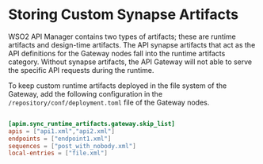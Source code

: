 # Storing Custom Synapse Artifacts

WSO2 API Manager contains two types of artifacts; these are runtime artifacts and design-time artifacts. The API synapse artifacts that act as the API definitions for the Gateway nodes fall into the runtime artifacts category. Without synapse artifacts, the API Gateway will not able to serve the specific API requests during the runtime.

To keep custom runtime artifacts deployed in the file system of the Gateway, add the following configuration in the `/repository/conf/deployment.toml` file of the Gateway nodes.

```toml

[apim.sync_runtime_artifacts.gateway.skip_list]
apis = ["api1.xml","api2.xml"]
endpoints = ["endpoint1.xml"]
sequences = ["post_with_nobody.xml"]
local-entries = ["file.xml"]

```